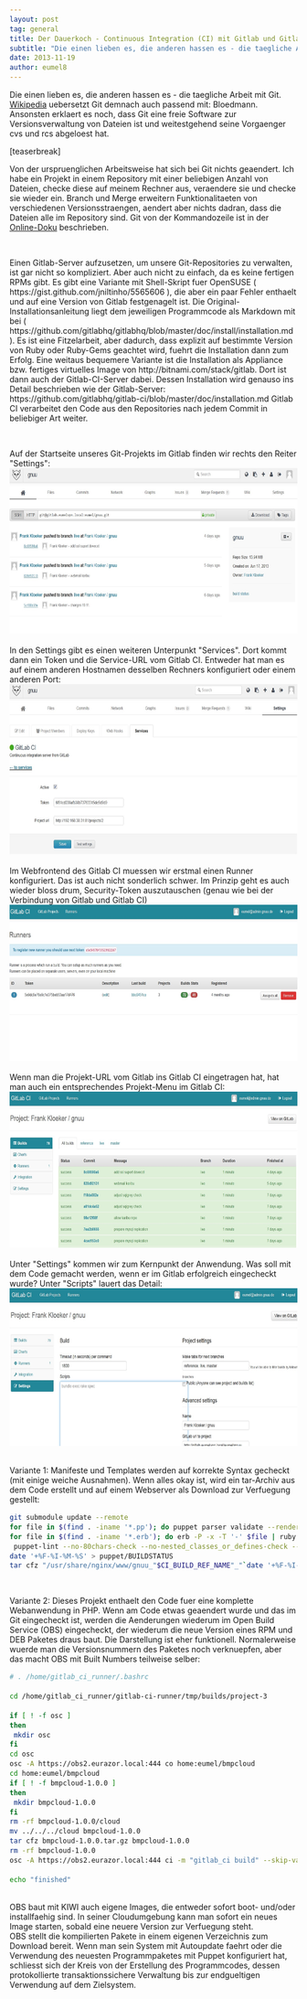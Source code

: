 ```yaml
---
layout: post
tag: general
title: Der Dauerkoch - Continuous Integration (CI) mit Gitlab und Gitlab_CI
subtitle: "Die einen lieben es, die anderen hassen es - die taegliche Arbeit mit Git."
date: 2013-11-19
author: eumel8
---
```


<p>Die einen lieben es, die anderen hassen es - die taegliche Arbeit mit Git. <a href="http://de.wikipedia.org/wiki/Git">Wikipedia</a> uebersetzt Git demnach auch passend mit: Bloedmann. Ansonsten erklaert es noch, dass Git eine freie Software zur Versionsverwaltung von Dateien ist und weitestgehend seine Vorgaenger cvs und rcs abgeloest hat.</p>
<p>[teaserbreak]</p>
<p>Von der urspruenglichen Arbeitsweise hat sich bei Git nichts geaendert. Ich habe ein Projekt in einem Repository mit einer beliebigen Anzahl von Dateien, checke diese auf meinem Rechner aus, veraendere sie und checke sie wieder ein. Branch und Merge erweitern Funktionalitaeten von verschiedenen Versionsstraengen, aendert aber nichts dadran, dass die Dateien alle im Repository sind. Git von der Kommandozeile ist in der <a href="http://git-scm.com/doc">Online-Doku</a> beschrieben.</p>
<p> </p>
<p>Einen Gitlab-Server aufzusetzen, um unsere Git-Repositories zu verwalten, ist gar nicht so kompliziert. Aber auch nicht zu einfach, da es keine fertigen RPMs gibt. Es gibt eine Variante mit Shell-Skript fuer OpenSUSE ( https://gist.github.com/jniltinho/5565606 ), die aber ein paar Fehler enthaelt und auf eine Version von Gitlab festgenagelt ist. Die Original-Installationsanleitung liegt dem jeweiligen Programmcode als Markdown mit bei ( https://github.com/gitlabhq/gitlabhq/blob/master/doc/install/installation.md ). Es ist eine Fitzelarbeit, aber dadurch, dass explizit auf bestimmte Version von Ruby oder Ruby-Gems geachtet wird, fuehrt die Installation dann zum Erfolg. Eine weitaus bequemere Variante ist die Installation als Appliance bzw. fertiges virtuelles Image von http://bitnami.com/stack/gitlab. Dort ist dann auch der Gitlab-CI-Server dabei. Dessen Installation wird genauso ins Detail beschrieben wie der Gitlab-Server: https://github.com/gitlabhq/gitlab-ci/blob/master/doc/installation.md Gitlab CI verarbeitet den Code aus den Repositories nach jedem Commit in beliebiger Art weiter. </p>
<p> </p>
Auf der Startseite unseres Git-Projekts im Gitlab finden wir rechts den Reiter "Settings":
<br />
<div class="image_block"><a href="/images/gitlab1.jpg?mtime=1385415903"><img src="/images/gitlab1.jpg?mtime=1385415903" alt="" width="683" height="290" /></a></div>
<br />
In den Settings gibt es einen weiteren Unterpunkt "Services". Dort kommt dann ein Token und die Service-URL vom Gitlab CI. Entweder hat man es auf einem anderen Hostnamen desselben Rechners konfiguriert oder einem anderen Port:
<br />
<div class="image_block"><a href="/images/gitlab2.jpg?mtime=1385415916"><img src="/images/gitlab2.jpg?mtime=1385415916" alt="" width="677" height="298" /></a></div>
<br />
Im Webfrontend des Gitlab CI muessen wir erstmal einen Runner konfiguriert. Das ist auch nicht sonderlich schwer. Im Prinzip geht es auch wieder bloss drum, Security-Token auszutauschen (genau wie bei der Verbindung von Gitlab und Gitlab CI)
<br />
<div class="image_block"><a href="/images/gitlab3.jpg?mtime=1385415930"><img src="/images/gitlab3.jpg?mtime=1385415930" alt="" width="675" height="273" /></a></div>
<br />
Wenn man die Projekt-URL vom Gitlab ins Gitlab CI eingetragen hat, hat man auch ein entsprechendes Projekt-Menu im Gitlab CI:
<br /> 
<div class="image_block"><a href="/images/gitlab4.jpg?mtime=1385415943"><img src="/images/gitlab4.jpg?mtime=1385415943" alt="" width="669" height="273" /></a></div>
<br />
Unter "Settings" kommen wir zum Kernpunkt der Anwendung. Was soll mit dem Code gemacht werden, wenn er im Gitlab erfolgreich eingecheckt wurde? Unter "Scripts" lauert das Detail:
<br />
<div class="image_block"><a href="/images/gitlab5.jpg?mtime=1385415956"><img src="/images/gitlab5.jpg?mtime=1385415956" alt="" width="668" height="276" /></a></div>
<br />

Variante 1: Manifeste und Templates werden auf korrekte Syntax gecheckt (mit einige weiche Ausnahmen). Wenn alles okay ist, wird ein tar-Archiv aus dem Code erstellt und auf einem Webserver als Download zur Verfuegung gestellt:
<br />

```bash
git submodule update --remote
for file in $(find . -iname '*.pp'); do puppet parser validate --render-as s --modulepath=modules "$file" || exit 1; done
for file in $(find . -iname '*.erb'); do erb -P -x -T '-' $file | ruby -c || exit 1; done
 puppet-lint --no-80chars-check --no-nested_classes_or_defines-check --no-autoloader_layout-check --no-double_quoted_strings-check --no-variables_not_enclosed-check --no-documentation|| exit 1
date '+%F-%I-%M-%S' > puppet/BUILDSTATUS
tar cfz "/usr/share/nginx/www/gnuu_"$CI_BUILD_REF_NAME"_"`date '+%F-%I-%M-%S'`.tgz puppet/ --exclude=.git
```

<br />

Variante 2: Dieses Projekt enthaelt den Code fuer eine komplette Webanwendung in PHP. Wenn am Code etwas geaendert wurde und das im Git eingecheckt ist, werden die Aenderungen wiederum im Open Build Service (OBS) eingecheckt, der wiederum die neue Version eines RPM und DEB Paketes draus baut. Die Darstellung ist eher funktionell. Normalerweise wuerde man die Versionsnummern des Paketes noch verknuepfen, aber das macht OBS mit Built Numbers teilweise selber:


```bash
# . /home/gitlab_ci_runner/.bashrc

cd /home/gitlab_ci_runner/gitlab-ci-runner/tmp/builds/project-3

if [ ! -f osc ]
then
 mkdir osc
fi
cd osc
osc -A https://obs2.eurazor.local:444 co home:eumel/bmpcloud
cd home:eumel/bmpcloud
if [ ! -f bmpcloud-1.0.0 ]
then
 mkdir bmpcloud-1.0.0
fi
rm -rf bmpcloud-1.0.0/cloud 
mv ../../../cloud bmpcloud-1.0.0
tar cfz bmpcloud-1.0.0.tar.gz bmpcloud-1.0.0
rm -rf bmpcloud-1.0.0
osc -A https://obs2.eurazor.local:444 ci -m "gitlab_ci build" --skip-validation

echo "finished"
```

<br />
OBS baut mit KIWI auch eigene Images, die entweder sofort boot- und/oder installfaehig sind. In seiner Cloudumgebung kann man sofort ein neues Image starten, sobald eine neuere Version zur Verfuegung steht.
<br />
OBS stellt die kompilierten Pakete in einem eigenen Verzeichnis zum Download bereit. Wenn man 
sein System mit Autoupdate faehrt oder die Verwendung des neuesten Programmpaketes mit Puppet konfiguriert hat, schliesst sich der Kreis von der Erstellung des Programmcodes, dessen protokollierte transaktionssichere Verwaltung bis zur endgueltigen Verwendung auf dem Zielsystem.

<br />
